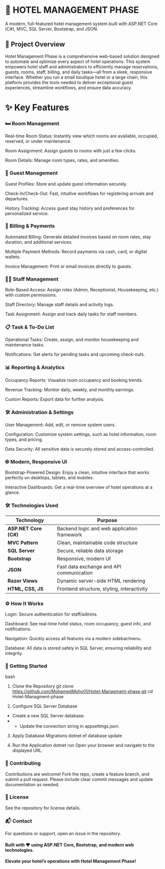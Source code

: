 # 🚀 HOTEL MANAGEMENT PHASE
A modern, full-featured hotel management system built with ASP.NET Core (C#), MVC, SQL Server, Bootstrap, and JSON.

## 🏨 Project Overview
Hotel Management Phase is a comprehensive web-based solution designed to automate and optimize every aspect of hotel operations. This system empowers hotel staff and administrators to efficiently manage reservations, guests, rooms, staff, billing, and daily tasks—all from a sleek, responsive interface.
Whether you run a small boutique hotel or a large chain, this platform provides the tools needed to deliver exceptional guest experiences, streamline workflows, and ensure data accuracy.

# ✨ Key Features

### 🛏️ Room Management

Real-time Room Status: Instantly view which rooms are available, occupied, reserved, or under maintenance.

Room Assignment: Assign guests to rooms with just a few clicks.

Room Details: Manage room types, rates, and amenities.

### 👤 Guest Management

Guest Profiles: Store and update guest information securely.

Check-In/Check-Out: Fast, intuitive workflows for registering arrivals and departures.

History Tracking: Access guest stay history and preferences for personalized service.

### 🧾 Billing & Payments

Automated Billing: Generate detailed invoices based on room rates, stay duration, and additional services.

Multiple Payment Methods: Record payments via cash, card, or digital wallets.

Invoice Management: Print or email invoices directly to guests.

### 🧑‍💼 Staff Management

Role-Based Access: Assign roles (Admin, Receptionist, Housekeeping, etc.) with custom permissions.

Staff Directory: Manage staff details and activity logs.

Task Assignment: Assign and track daily tasks for staff members.

### 📋 Task & To-Do List

Operational Tasks: Create, assign, and monitor housekeeping and maintenance tasks.

Notifications: Get alerts for pending tasks and upcoming check-outs.

### 📊 Reporting & Analytics

Occupancy Reports: Visualize room occupancy and booking trends.

Revenue Tracking: Monitor daily, weekly, and monthly earnings.

Custom Reports: Export data for further analysis.

### 🛠️ Administration & Settings

User Management: Add, edit, or remove system users.

Configuration: Customize system settings, such as hotel information, room types, and pricing.

Data Security: All sensitive data is securely stored and access-controlled.

### 🌐 Modern, Responsive UI

Bootstrap-Powered Design: Enjoy a clean, intuitive interface that works perfectly on desktops, tablets, and mobiles.

Interactive Dashboards: Get a real-time overview of hotel operations at a glance.

### 🛠️ Technologies Used

| Technology            | Purpose                                         |
|-----------------------|------------------------------------------------|
| **ASP.NET Core (C#)** | Backend logic and web application framework    |
| **MVC Pattern**       | Clean, maintainable code structure             |
| **SQL Server**        | Secure, reliable data storage                  |
| **Bootstrap**         | Responsive, modern UI                          |
| **JSON**              | Fast data exchange and API communication       |
| **Razor Views**       | Dynamic server-side HTML rendering             |
| **HTML, CSS, JS**     | Frontend structure, styling, interactivity     |


### ⚙️ How It Works

Login: Secure authentication for staff/admins.

Dashboard: See real-time hotel status, room occupancy, guest info, and notifications.

Navigation: Quickly access all features via a modern sidebar/menu.

Database: All data is stored safely in SQL Server, ensuring reliability and integrity.

### 🚦 Getting Started

bash
 1. Clone the Repository
git clone https://github.com/MohamedMohy01/Hotel-Managment-phase.git
cd Hotel-Managment-phase

 2. Configure SQL Server Database
- Create a new SQL Server database.
-  - Update the connection string in appsettings.json.

3. Apply Database Migrations
dotnet ef database update

 4. Run the Application
dotnet run
Open your browser and navigate to the displayed URL.

### 🤝 Contributing

Contributions are welcome!
Fork the repo, create a feature branch, and submit a pull request.
Please include clear commit messages and update documentation as needed.

### 📄 License

See the repository for license details.

### 📬 Contact

For questions or support, open an issue in the repository.

#### Built with ❤️ using ASP.NET Core, Bootstrap, and modern web technologies.
#### Elevate your hotel’s operations with Hotel Management Phase!
